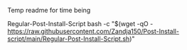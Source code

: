 Temp readme for time being

Regular-Post-Install-Script
bash -c "$(wget -qO - https://raw.githubusercontent.com/Zandja150/Post-Install-script/main/Regular-Post-Install-Script.sh)"
